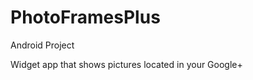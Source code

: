 PhotoFramesPlus
===============

Android Project

Widget app that shows pictures located in your Google+

